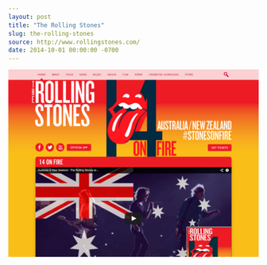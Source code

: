 ```yaml
---
layout: post 
title: "The Rolling Stones"
slug: the-rolling-stones
source: http://www.rollingstones.com/
date: 2014-10-01 00:00:00 -0700
---
```


<img src="/screenshots/the-rolling-stones.jpg">
